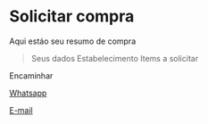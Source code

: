 # Solicitar compra

Aqui estáo seu resumo de compra

> Seus dados
> Estabelecimento
> Items a solicitar

Encaminhar

[Whatsapp](link)

[E-mail](mailto:mail@mail.com)
